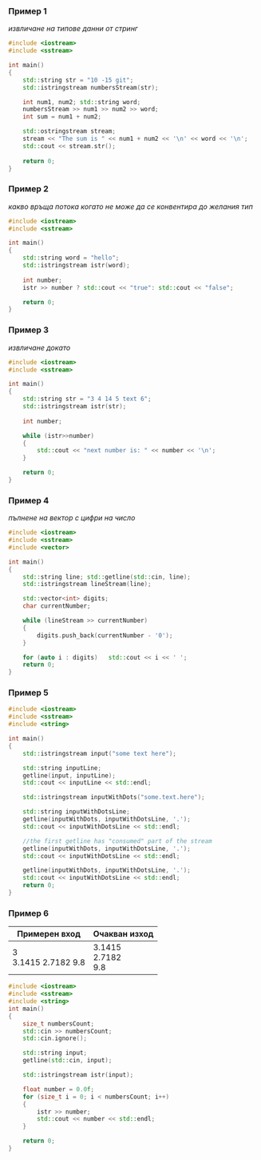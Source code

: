### Пример 1
*извличане на типове данни от стринг*
```cpp
#include <iostream>
#include <sstream>

int main()
{
	std::string str = "10 -15 git";
	std::istringstream numbersStream(str);

	int num1, num2; std::string word;
	numbersStream >> num1 >> num2 >> word;
	int sum = num1 + num2;

	std::ostringstream stream;
	stream << "The sum is " << num1 + num2 << '\n' << word << '\n';
	std::cout << stream.str();
	
	return 0;
}
```
### Пример 2
*какво връща потока когато не може да се конвентира до желания тип*
```cpp
#include <iostream>
#include <sstream>

int main()
{
	std::string word = "hello";
	std::istringstream istr(word);
	
	int number;
	istr >> number ? std::cout << "true": std::cout << "false";

	return 0;
}
```
### Пример 3
*извличане докато*
```cpp
#include <iostream>
#include <sstream>

int main()
{
	std::string str = "3 4 14 5 text 6";
	std::istringstream istr(str);
	
	int number;

	while (istr>>number)
	{
		std::cout << "next number is: " << number << '\n';
	}

	return 0;
}
```
### Пример 4 
*пълнене на вектор с цифри на число*
```cpp
#include <iostream>
#include <sstream>
#include <vector>

int main()
{
	std::string line; std::getline(std::cin, line);
	std::istringstream lineStream(line);

	std::vector<int> digits;
	char currentNumber;

	while (lineStream >> currentNumber)
	{
		digits.push_back(currentNumber - '0');
	}

	for (auto i : digits)	std::cout << i << ' ';
	return 0;
}
```
### Пример 5
```cpp
#include <iostream>
#include <sstream>
#include <string>

int main()
{
	std::istringstream input("some text here");

	std::string inputLine;
	getline(input, inputLine);
	std::cout << inputLine << std::endl;

	std::istringstream inputWithDots("some.text.here");

	std::string inputWithDotsLine;
	getline(inputWithDots, inputWithDotsLine, '.');
	std::cout << inputWithDotsLine << std::endl;

	//the first getline has "consumed" part of the stream
	getline(inputWithDots, inputWithDotsLine, '.');
	std::cout << inputWithDotsLine << std::endl;

	getline(inputWithDots, inputWithDotsLine, '.');
	std::cout << inputWithDotsLine << std::endl;
	return 0;
}
```
### Пример 6

Примерен вход|Очакван изход
-|-
3<br>3.1415 2.7182 9.8|3.1415<br>2.7182<br>9.8

```cpp
#include <iostream>
#include <sstream>
#include <string>
int main()
{
	size_t numbersCount;
	std::cin >> numbersCount;
	std::cin.ignore();

	std::string input;
	getline(std::cin, input);

	std::istringstream istr(input);

	float number = 0.0f;
	for (size_t i = 0; i < numbersCount; i++)
	{
		istr >> number;
		std::cout << number << std::endl;
	}

	return 0;
}
```
